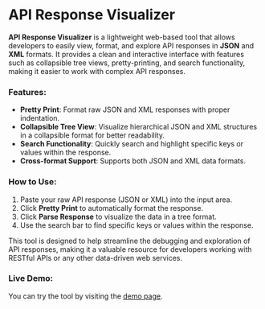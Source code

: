 # API Response Visualizer

**API Response Visualizer** is a lightweight web-based tool that allows developers to easily view, format, and explore API responses in **JSON** and **XML** formats. It provides a clean and interactive interface with features such as collapsible tree views, pretty-printing, and search functionality, making it easier to work with complex API responses.

### Features:
- **Pretty Print**: Format raw JSON and XML responses with proper indentation.
- **Collapsible Tree View**: Visualize hierarchical JSON and XML structures in a collapsible format for better readability.
- **Search Functionality**: Quickly search and highlight specific keys or values within the response.
- **Cross-format Support**: Supports both JSON and XML data formats.

### How to Use:
1. Paste your raw API response (JSON or XML) into the input area.
2. Click **Pretty Print** to automatically format the response.
3. Click **Parse Response** to visualize the data in a tree format.
4. Use the search bar to find specific keys or values within the response.

This tool is designed to help streamline the debugging and exploration of API responses, making it a valuable resource for developers working with RESTful APIs or any other data-driven web services.

### Live Demo:
You can try the tool by visiting the [demo page](https://shantunparmar.in/api-response-visualizer/).
